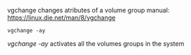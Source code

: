 vgchange changes atributes of a volume group 
manual: https://linux.die.net/man/8/vgchange

```console
vgchange -ay
```

*vgchange -ay* activates all the volumes groups in the system